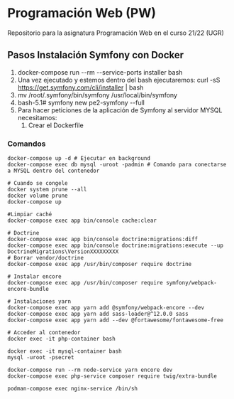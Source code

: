 # Programación Web (PW)
Repositorio para la asignatura Programación Web en el curso 21/22 (UGR)

## Pasos Instalación Symfony con Docker
1. docker-compose run --rm --service-ports installer bash
2. Una vez ejecutado y estemos dentro del bash ejecutaremos: curl -sS https://get.symfony.com/cli/installer | bash
3. mv /root/.symfony/bin/symfony /usr/local/bin/symfony
4. bash-5.1# symfony new pe2-symfony --full
5. Para hacer peticiones de la aplicación de Symfony al servidor MYSQL necesitamos:
   1. Crear el Dockerfile
### Comandos
```shell
docker-compose up -d # Ejecutar en background
docker-compose exec db mysql -uroot -padmin # Comando para conectarse a MYSQL dentro del contenedor

# Cuando se congele
docker system prune --all
docker volume prune 
docker-compose up

#Limpiar caché
docker-compose exec app bin/console cache:clear

# Doctrine
docker-compose exec app bin/console doctrine:migrations:diff
docker-compose exec app bin/console doctrine:migrations:execute --up DoctrineMigrations\VersionXXXXXXXXX
# Borrar vendor/doctrine
docker-compose exec app /usr/bin/composer require doctrine

# Instalar encore
docker-compose exec app /usr/bin/composer require symfony/webpack-encore-bundle

# Instalaciones yarn
docker-compose exec app yarn add @symfony/webpack-encore --dev
docker-compose exec app yarn add sass-loader@^12.0.0 sass
docker-compose exec app yarn add --dev @fortawesome/fontawesome-free

# Acceder al contenedor 
docker exec -it php-container bash

docker exec -it mysql-container bash
mysql -uroot -psecret

docker-compose run --rm node-service yarn encore dev
docker-compose exec php-service composer require twig/extra-bundle

podman-compose exec nginx-service /bin/sh
  
```